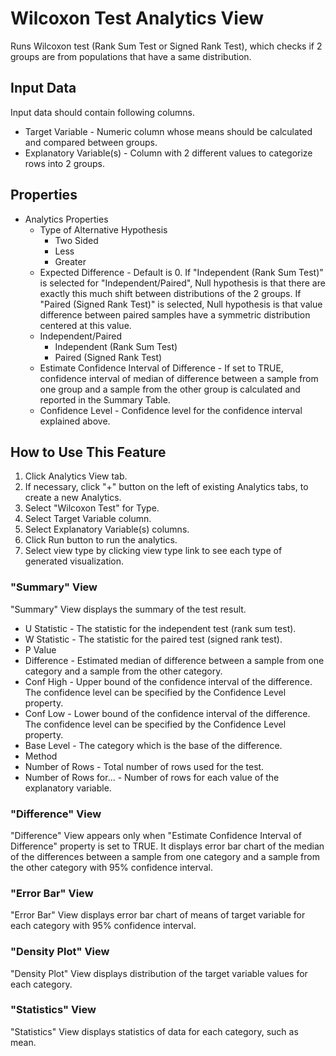 # Wilcoxon Test Analytics View

Runs Wilcoxon test (Rank Sum Test or Signed Rank Test), which checks if 2 groups are from populations that have a same distribution.

## Input Data
Input data should contain following columns.

  * Target Variable - Numeric column whose means should be calculated and compared between groups.
  * Explanatory Variable(s) - Column with 2 different values to categorize rows into 2 groups.

## Properties
  * Analytics Properties
    * Type of Alternative Hypothesis
      * Two Sided
      * Less
      * Greater
    * Expected Difference - Default is 0. If "Independent (Rank Sum Test)" is selected for "Independent/Paired", Null hypothesis is that there are exactly this much shift between distributions of the 2 groups. If "Paired (Signed Rank Test)" is selected, Null hypothesis is that value difference between paired samples have a symmetric distribution centered at this value.
    * Independent/Paired
      * Independent (Rank Sum Test)
      * Paired (Signed Rank Test)
    * Estimate Confidence Interval of Difference - If set to TRUE, confidence interval of median of difference between a sample from one group and a sample from the other group is calculated and reported in the Summary Table.
    * Confidence Level - Confidence level for the confidence interval explained above.

## How to Use This Feature
1. Click Analytics View tab.
2. If necessary, click "+" button on the left of existing Analytics tabs, to create a new Analytics.
3. Select "Wilcoxon Test" for Type.
4. Select Target Variable column.
5. Select Explanatory Variable(s) columns.
6. Click Run button to run the analytics.
7. Select view type by clicking view type link to see each type of generated visualization.

### "Summary" View
"Summary" View displays the summary of the test result.
  * U Statistic - The statistic for the independent test (rank sum test).
  * W Statistic - The statistic for the paired test (signed rank test).
  * P Value
  * Difference - Estimated median of difference between a sample from one category and a sample from the other category.
  * Conf High - Upper bound of the confidence interval of the difference. The confidence level can be specified by the Confidence Level property.
  * Conf Low - Lower bound of the confidence interval of the difference. The confidence level can be specified by the Confidence Level property.
  * Base Level - The category which is the base of the difference.
  * Method
  * Number of Rows - Total number of rows used for the test.
  * Number of Rows for... - Number of rows for each value of the explanatory variable.

### "Difference" View
"Difference" View appears only when "Estimate Confidence Interval of Difference" property is set to TRUE. It displays error bar chart of the median of the differences between a sample from one category and a sample from the other category with 95% confidence interval.

### "Error Bar" View
"Error Bar" View displays error bar chart of means of target variable for each category with 95% confidence interval.

### "Density Plot" View
"Density Plot" View displays distribution of the target variable values for each category.

### "Statistics" View
"Statistics" View displays statistics of data for each category, such as mean.
